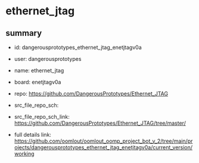 # ethernet_jtag
 
## summary 
* id: dangerousprototypes_ethernet_jtag_enetjtagv0a
* user: dangerousprototypes
* name: ethernet_jtag
* board: enetjtagv0a
* repo: https://github.com/DangerousPrototypes/Ethernet_JTAG



* src_file_repo_sch: 
* src_file_repo_sch_link: https://github.com/DangerousPrototypes/Ethernet_JTAG/tree/master/
* full details link: https://github.com/oomlout/oomlout_oomp_project_bot_v_2/tree/main/projects/dangerousprototypes_ethernet_jtag_enetjtagv0a/current_version/working  






